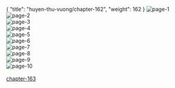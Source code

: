 { "title": "huyen-thu-vuong/chapter-162", "weight": 162 }
<img src="huyen-thu-vuong_0162_01-2a47f2f4676c89b181341fca5898416f.webp" alt="page-1" origin="http://1.bp.blogspot.com/-nSLVa3gE87Y/WOTLc9216KI/AAAAAAAAB1k/G_cHB9H_w5oPP4Uc9AOJDvwGpDzZ96-MgCLcB/s1600/2.jpg?imgmax=0"><br/>
<img src="huyen-thu-vuong_0162_02-1a60613f1f88ba2289a8f57e866fbb94.webp" alt="page-2" origin="http://1.bp.blogspot.com/-osc8PWja-yI/WOTLdqsVmvI/AAAAAAAAB1o/Znzx5Y9DET8MviFzZ3HXpfIcs8q6BcdpwCLcB/s1600/3.jpg?imgmax=0"><br/>
<img src="huyen-thu-vuong_0162_03-8e3f7e46c54f4fb7b845a2542d196cc0.webp" alt="page-3" origin="http://1.bp.blogspot.com/-vz6XEha_Hhc/WOTLdtcjyPI/AAAAAAAAB1s/H87opzN4WPQ7fFa6w5Qv5js61FWw3MePwCLcB/s1600/4.jpg?imgmax=0"><br/>
<img src="huyen-thu-vuong_0162_04-ff38dadadc91faec308c5cfe50d44e34.webp" alt="page-4" origin="http://1.bp.blogspot.com/--4ESUu79nTM/WOTLeNrsxSI/AAAAAAAAB1w/OEtgyEHCqqUgXpgFFn5JvVFD0u3kEJmxwCLcB/s1600/5.jpg?imgmax=0"><br/>
<img src="huyen-thu-vuong_0162_05-35ce3fb607df5cd76ed14e95ec18b565.webp" alt="page-5" origin="http://1.bp.blogspot.com/-ey7Zp5UTmts/WOTLfNVpaQI/AAAAAAAAB14/3MFPHiayTGAXbLsEuq9RPWvLzAt4apsWgCLcB/s1600/6.jpg?imgmax=0"><br/>
<img src="huyen-thu-vuong_0162_06-0842ab7782f0023facf7197eb08c0cf4.webp" alt="page-6" origin="http://1.bp.blogspot.com/--WFSIvOP9Fc/WOTLfDje-XI/AAAAAAAAB10/C3sNKssAWSoGtbQ_yTKtqiUuNl4XWQsTwCLcB/s1600/7.jpg?imgmax=0"><br/>
<img src="huyen-thu-vuong_0162_07-646952ad8b08e1432658725012761925.webp" alt="page-7" origin="http://1.bp.blogspot.com/-c5Pl5RivlHw/WOTLfv9UNKI/AAAAAAAAB18/avndNrdd2TEzmUbDAne_m914Km0p_1DUACLcB/s1600/8.jpg?imgmax=0"><br/>
<img src="huyen-thu-vuong_0162_08-687a6de009aa06d0df85b423ecf4e698.webp" alt="page-8" origin="http://1.bp.blogspot.com/-YwilTuAHugw/WOTLf5jfLBI/AAAAAAAAB2A/R6_F3vsQW5oVWNTr5j8SjJ4YdK5ZEmMBwCLcB/s1600/9.jpg?imgmax=0"><br/>
<img src="huyen-thu-vuong_0162_09-27ccf2da7af6510a24fbcff24131ff60.webp" alt="page-9" origin="http://1.bp.blogspot.com/-hW3YFrjgyj4/WOTLcH2CsfI/AAAAAAAAB1g/Dtb_Jc_tRN4Fl1tQgYboG81a6m4SKPyqQCLcB/s1600/10.jpg?imgmax=0"><br/>
<img src="huyen-thu-vuong_0162_10-1f9fac182cd01ebb9dd1ea09c066442e.webp" alt="page-10" origin="http://1.bp.blogspot.com/-zmfoj2VBbUs/WOTLIfXYufI/AAAAAAAAB1U/AUmwXsRwUE0BY0h-d0I8mm2gzawm4WcswCLcB/s1600/dptk.jpg?imgmax=0"><br/>
<br/><a class="nextchap" href="/huyen-thu-vuong/chapter-163">chapter-163</a>
